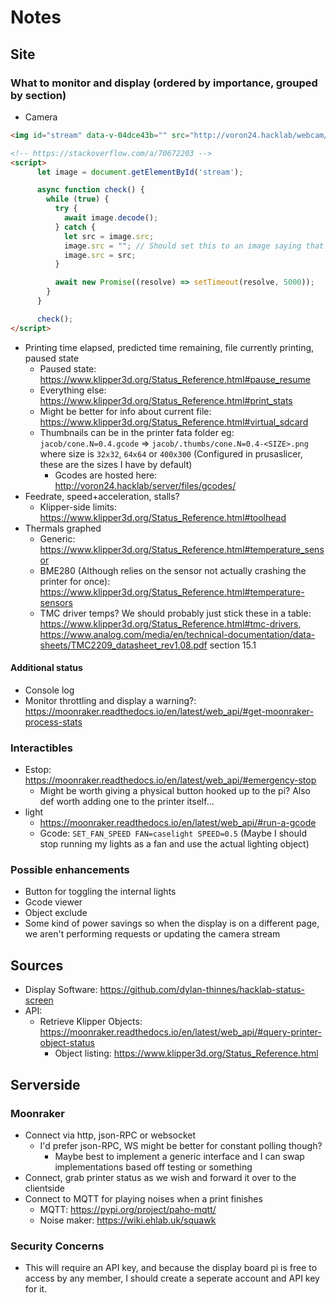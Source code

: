 # Notes

## Site

### What to monitor and display (ordered by importance, grouped by section)

- Camera

```html
<img id="stream" data-v-04dce43b="" src="http://voron24.hacklab/webcam/?action=stream" class="camera-image">

<!-- https://stackoverflow.com/a/70672203 -->
<script>
      let image = document.getElementById('stream');

      async function check() {
        while (true) {
          try {
            await image.decode();
          } catch {
            let src = image.src;
            image.src = ""; // Should set this to an image saying that the camera is down
            image.src = src;
          }

          await new Promise((resolve) => setTimeout(resolve, 5000));
        }
      }

      check();
</script>
```

- Printing time elapsed, predicted time remaining, file currently printing, paused state
  - Paused state: <https://www.klipper3d.org/Status_Reference.html#pause_resume>
  - Everything else: <https://www.klipper3d.org/Status_Reference.html#print_stats>
  - Might be better for info about current file: <https://www.klipper3d.org/Status_Reference.html#virtual_sdcard>
  - Thumbnails can be in the printer fata folder eg: `jacob/cone.N=0.4.gcode` => `jacob/.thumbs/cone.N=0.4-<SIZE>.png` where size is `32x32`, `64x64` or `400x300` (Configured in prusaslicer, these are the sizes I have by default)
    - Gcodes are hosted here: <http://voron24.hacklab/server/files/gcodes/>
- Feedrate, speed+acceleration, stalls?
  - Klipper-side limits: <https://www.klipper3d.org/Status_Reference.html#toolhead>
- Thermals graphed
  - Generic: <https://www.klipper3d.org/Status_Reference.html#temperature_sensor>
  - BME280 (Although relies on the sensor not actually crashing the printer for once): <https://www.klipper3d.org/Status_Reference.html#temperature-sensors>
  - TMC driver temps? We should probably just stick these in a table: <https://www.klipper3d.org/Status_Reference.html#tmc-drivers>, <https://www.analog.com/media/en/technical-documentation/data-sheets/TMC2209_datasheet_rev1.08.pdf> section 15.1


#### Additional status

- Console log
- Monitor throttling and display a warning?: <https://moonraker.readthedocs.io/en/latest/web_api/#get-moonraker-process-stats>

### Interactibles

- Estop: <https://moonraker.readthedocs.io/en/latest/web_api/#emergency-stop>
  - Might be worth giving a physical button hooked up to the pi? Also def worth adding one to the printer itself...
- light
  - <https://moonraker.readthedocs.io/en/latest/web_api/#run-a-gcode>
  - Gcode: `SET_FAN_SPEED FAN=caselight SPEED=0.5` (Maybe I should stop running my lights as a fan and use the actual lighting object)

### Possible enhancements

- Button for toggling the internal lights
- Gcode viewer
- Object exclude
- Some kind of power savings so when the display is on a different page, we aren't performing requests or updating the camera stream

## Sources

- Display Software: <https://github.com/dylan-thinnes/hacklab-status-screen>
- API:
  - Retrieve Klipper Objects: <https://moonraker.readthedocs.io/en/latest/web_api/#query-printer-object-status>
    - Object listing: <https://www.klipper3d.org/Status_Reference.html>

## Serverside

### Moonraker

- Connect via http, json-RPC or websocket
  - I'd prefer json-RPC, WS might be better for constant polling though?
    - Maybe best to implement a generic interface and I can swap implementations based off testing or something
- Connect, grab printer status as we wish and forward it over to the clientside
- Connect to MQTT for playing noises when a print finishes
  - MQTT: <https://pypi.org/project/paho-mqtt/>
  - Noise maker: <https://wiki.ehlab.uk/squawk>

### Security Concerns

- This will require an API key, and because the display board pi is free to access by any member, I should create a seperate account and API key for it.